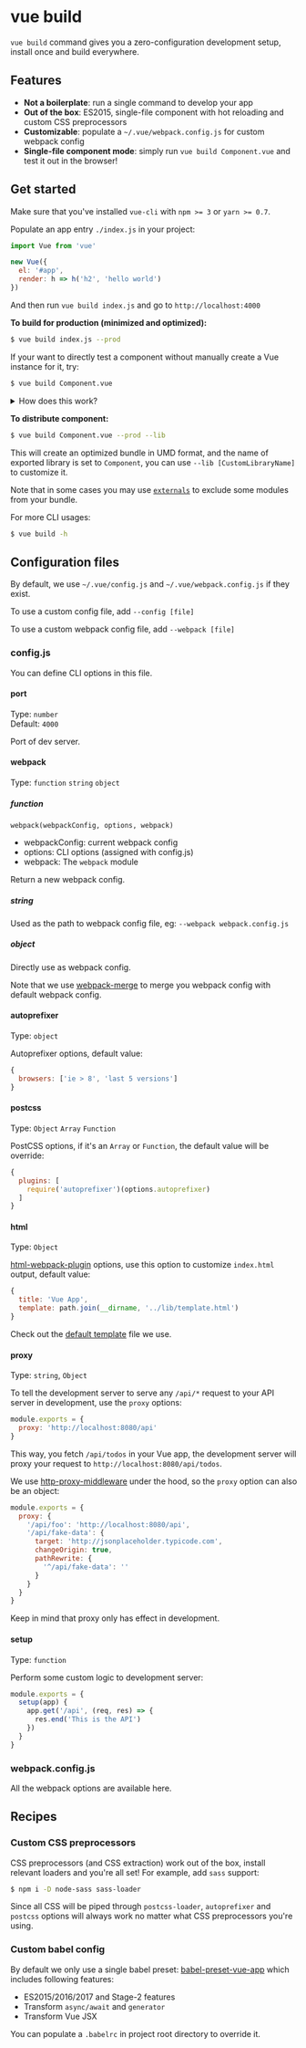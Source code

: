 # vue build

`vue build` command gives you a zero-configuration development setup, install once and build everywhere.

## Features

- **Not a boilerplate**: run a single command to develop your app
- **Out of the box**: ES2015, single-file component with hot reloading and custom CSS preprocessors
- **Customizable**: populate a `~/.vue/webpack.config.js` for custom webpack config
- **Single-file component mode**: simply run `vue build Component.vue` and test it out in the browser!

## Get started

Make sure that you've installed `vue-cli` with `npm >= 3` or `yarn >= 0.7`.

Populate an app entry `./index.js` in your project:

```js
import Vue from 'vue'

new Vue({
  el: '#app',
  render: h => h('h2', 'hello world')
})
```

And then run `vue build index.js` and go to `http://localhost:4000`

**To build for production (minimized and optimized):**

```bash
$ vue build index.js --prod
```

If your want to directly test a component without manually create a Vue instance for it, try:

```bash
$ vue build Component.vue
```

<details><summary>How does this work?</summary>
When the input file ends with `.vue` extension, we use a [default app entry](/lib/default-entry.js) to load the given component, otherwise we treat it as a normal webpack entry. For jsx component which ends with `.js` extension, you can enable this behavior manually by adding `--mount`.
</details>

**To distribute component:**

```bash
$ vue build Component.vue --prod --lib
```

This will create an optimized bundle in UMD format, and the name of exported library is set to `Component`, you can use `--lib [CustomLibraryName]` to customize it.

Note that in some cases you may use [`externals`](https://webpack.js.org/configuration/externals/) to exclude some modules from your bundle.

For more CLI usages:

```bash
$ vue build -h
```

## Configuration files

By default, we use `~/.vue/config.js` and `~/.vue/webpack.config.js` if they exist.

To use a custom config file, add `--config [file]`

To use a custom webpack config file, add `--webpack [file]`

### config.js

You can define CLI options in this file.

#### port

Type: `number`<br>
Default: `4000`

Port of dev server.

#### webpack

Type: `function` `string` `object`

##### function

`webpack(webpackConfig, options, webpack)`

- webpackConfig: current webpack config
- options: CLI options (assigned with config.js)
- webpack: The `webpack` module

Return a new webpack config.

##### string

Used as the path to webpack config file, eg: `--webpack webpack.config.js`

##### object

Directly use as webpack config.

Note that we use [webpack-merge](https://github.com/survivejs/webpack-merge) to merge you webpack config with default webpack config.

#### autoprefixer

Type: `object`

Autoprefixer options, default value:

```js
{
  browsers: ['ie > 8', 'last 5 versions']
}
```

#### postcss

Type: `Object` `Array` `Function`

PostCSS options, if it's an `Array` or `Function`, the default value will be override:

```js
{
  plugins: [
    require('autoprefixer')(options.autoprefixer)
  ]
}
```

#### html

Type: `Object`

[html-webpack-plugin](https://github.com/ampedandwired/html-webpack-plugin) options, use this option to customize `index.html` output, default value:

```js
{
  title: 'Vue App',
  template: path.join(__dirname, '../lib/template.html')
}
```

Check out the [default template](/lib/template.html) file we use.

#### proxy

Type: `string`, `Object`

To tell the development server to serve any `/api/*` request to your API server in development, use the `proxy` options:

```js
module.exports = {
  proxy: 'http://localhost:8080/api'
}
```

This way, you fetch `/api/todos` in your Vue app, the development server will proxy your request to `http://localhost:8080/api/todos`.

We use [http-proxy-middleware](https://github.com/chimurai/http-proxy-middleware) under the hood, so the `proxy` option can also be an object:

```js
module.exports = {
  proxy: {
    '/api/foo': 'http://localhost:8080/api',
    '/api/fake-data': {
      target: 'http://jsonplaceholder.typicode.com',
      changeOrigin: true,
      pathRewrite: {
        '^/api/fake-data': ''
      }
    }
  }
}
```

Keep in mind that proxy only has effect in development.

#### setup

Type: `function`

Perform some custom logic to development server:

```js
module.exports = {
  setup(app) {
    app.get('/api', (req, res) => {
      res.end('This is the API')
    })
  }
}
```

### webpack.config.js

All the webpack options are available here.

## Recipes

### Custom CSS preprocessors

CSS preprocessors (and CSS extraction) work out of the box, install relevant loaders and you're all set! For example, add `sass` support:

```bash
$ npm i -D node-sass sass-loader
```

Since all CSS will be piped through `postcss-loader`, `autoprefixer` and `postcss` options will always work no matter what CSS preprocessors you're using.

### Custom babel config

By default we only use a single babel preset: [babel-preset-vue-app](https://github.com/egoist/babel-preset-vue-app) which includes following features:

- ES2015/2016/2017 and Stage-2 features
- Transform `async/await` and `generator`
- Transform Vue JSX

You can populate a `.babelrc` in project root directory to override it.
